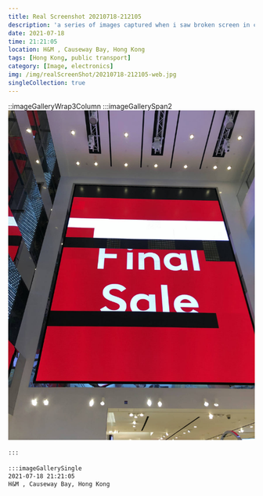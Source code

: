 ```yaml
---
title: Real Screenshot 20210718-212105
description: 'a series of images captured when i saw broken screen in city'
date: 2021-07-18
time: 21:21:05
location: H&M , Causeway Bay, Hong Kong
tags: [Hong Kong, public transport]
category: [Image, electronics]
img: /img/realScreenShot/20210718-212105-web.jpg
singleCollection: true
---
```


::imageGalleryWrap3Column
    :::imageGallerySpan2
      ![Alttext](/img/realScreenShot/20210718-212105-web.jpg)

    :::

    :::imageGallerySingle
    2021-07-18 21:21:05  
    H&M , Causeway Bay, Hong Kong 